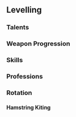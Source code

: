 ## Levelling

### Talents

### Weapon Progression

### Skills

### Professions

### Rotation

#### Hamstring Kiting